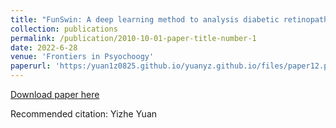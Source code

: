 ```yaml
---
title: "FunSwin: A deep learning method to analysis diabetic retinopathy grade and macular edema risk based on fundus images"
collection: publications
permalink: /publication/2010-10-01-paper-title-number-1
date: 2022-6-28
venue: 'Frontiers in Psyochoogy'
paperurl: 'https:/yuan1z0825.github.io/yuanyz.github.io/files/paper12.pdf'
---
```


[Download paper here](https:/yuan1z0825.github.io/yuanyz.github.io/files/paper12.pdf)

Recommended citation: Yizhe Yuan